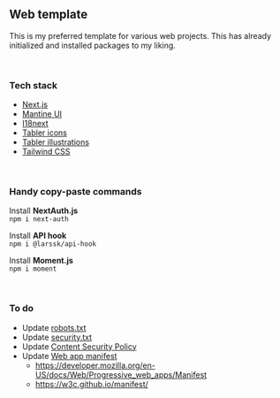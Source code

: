 ## Web template

This is my preferred template for various web projects.
This has already initialized and installed packages to my liking.

<br />

### Tech stack

- [Next.js](https://nextjs.org/)
- [Mantine UI](https://ui.mantine.dev/)
- [I18next](https://www.i18next.com/)
- [Tabler icons](https://tabler.io/icons)
- [Tabler illustrations](https://tabler.io/illustrations)
- [Tailwind CSS](https://tailwindcss.com/)

<br />

### Handy copy-paste commands

Install **NextAuth.js** <br />
`npm i next-auth`

Install **API hook** <br />
`npm i @larssk/api-hook`

Install **Moment.js** <br />
`npm i moment`

<br />

### To do

- Update [robots.txt](./public/robots.txt)
- Update [security.txt](./public/security.txt)
- Update [Content Security Policy](./src/utils/csp-policy.ts)
- Update [Web app manifest](./public/app.webmanifest)
    - https://developer.mozilla.org/en-US/docs/Web/Progressive_web_apps/Manifest
    - https://w3c.github.io/manifest/